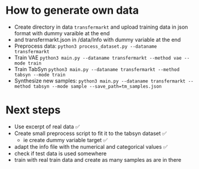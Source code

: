 # How to generate own data
- Create directory in data `transfermarkt` and upload training data in json format with dummy varaible at the end
- and transfermarkt.json in /data/Info with dummy variable at the end
- Preprocess data: `python3 process_dataset.py --dataname transfermarkt`
- Train VAE `python3 main.py --dataname transfermarkt --method vae --mode train`
- Train TabSyn `python3 main.py --dataname transfermarkt --method tabsyn --mode train`
- Synthesize new samples: `python3 main.py --dataname transfermarkt --method tabsyn --mode sample --save_path=tm_samples.json`


# Next steps
- Use excerpt of real data ✅
- Create small preprocess script to fit it to the tabsyn dataset ✅
  - ie create dummy variable target ✅
- adapt the info file with the numerical and categorical values ✅
- check if test data is used somewhere
- train with real train data and create as many samples as are in there